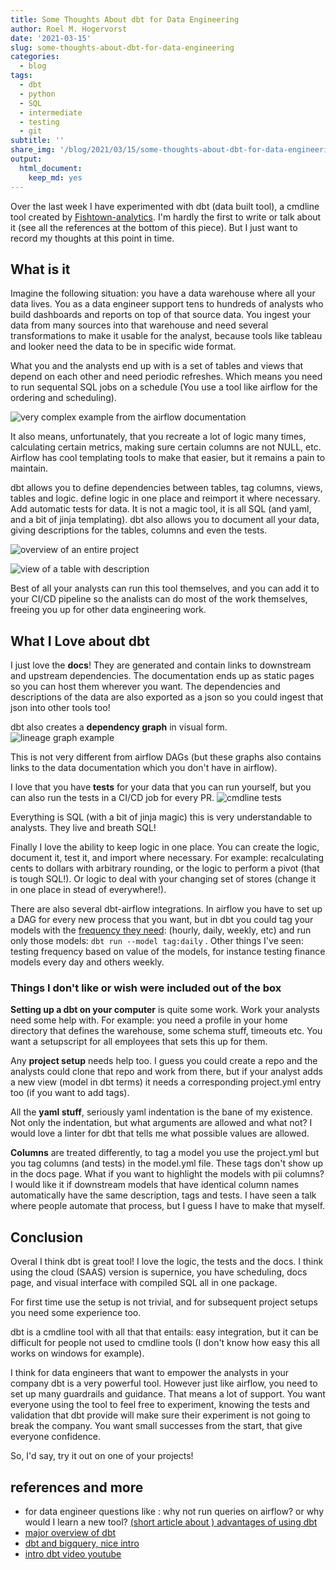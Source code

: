 ```yaml
---
title: Some Thoughts About dbt for Data Engineering
author: Roel M. Hogervorst
date: '2021-03-15'
slug: some-thoughts-about-dbt-for-data-engineering
categories:
  - blog
tags:
  - dbt
  - python
  - SQL
  - intermediate
  - testing
  - git
subtitle: ''
share_img: '/blog/2021/03/15/some-thoughts-about-dbt-for-data-engineering/lineage_graph.png'
output:
  html_document:
    keep_md: yes
---
```


Over the last week I have experimented with dbt (data built tool), a cmdline tool
created by [Fishtown-analytics](https://docs.getdbt.com/). 
I'm hardly the first to write or talk about it (see 
all the references at the bottom of this piece). But I just want to record my
thoughts at this point in time. 

## What is it
Imagine the following situation: you have a data warehouse where all your data
lives. You as a data engineer support tens to hundreds of analysts who build 
dashboards and reports on top of that source data. You ingest your data
from many sources into that warehouse and need several transformations to 
make it usable for the analyst, because tools like tableau and looker need the 
data to be in specific wide format.

What you and the analysts end up with is a set of tables and views that depend on 
each other and need periodic refreshes. Which means you need to run sequental 
SQL jobs on a schedule (You use a tool like airflow for the ordering and 
scheduling). 

![very complex example from the airflow documentation](airflow_complex_example.png)

It also means, unfortunately, that you recreate a lot of logic many times,
calculating certain metrics, making sure certain columns are not NULL, etc.
Airflow has cool templating tools to make that easier, but it remains a 
pain to maintain.

dbt allows you to define dependencies between tables, tag columns, views, tables
and logic. define logic in one place and reimport it where necessary. Add
automatic tests for data.  It is not a magic tool, it is all SQL (and yaml, and 
a bit of jinja templating). dbt also allows you to document all your data, 
giving descriptions for the tables, columns and even the tests.

![overview of an entire project](overview_project.png)

![view of a table with description](table_view.png)

Best of all
your analysts can run this tool themselves, and you can add it to your CI/CD
pipeline so the analists can do most of the work themselves, freeing you up for
other data engineering work.


## What I Love about dbt
I just love the **docs**! They are generated and contain links
to downstream and upstream dependencies. The documentation ends up as static
pages so you can host them wherever you want. The dependencies and descriptions
of the data are also exported as a json so you could ingest that json into 
other tools too!

dbt also creates a **dependency graph** in visual form. 
![lineage graph example](lineage_graph.png) 

This is not very different from
airflow DAGs (but these graphs also contains links to the data documentation 
which you don't have in airflow).

I love that you have **tests** for your data that you can run yourself, 
but you can also run the tests in a 
CI/CD job for every PR.
![cmdline tests](cmdline_tests.png)

Everything is SQL (with a bit of jinja magic) this is very understandable to 
analysts. They live and breath SQL! 

Finally I love the ability to keep logic in one place. You can create the logic,
document it, test it, and import where necessary. For example: recalculating cents
to dollars with arbitrary rounding, or the logic to perform a pivot (that is
tough SQL!). Or logic to deal with your changing set of stores (change it in
one place in stead of everywhere!).

There are also several dbt-airflow integrations. In airflow you have to set up
a DAG for every new process that you want, but in dbt you could tag your models
with the [frequency they need](https://docs.getdbt.com/reference/resource-configs/tags/#use-tags-to-run-parts-of-your-project): (hourly, daily, weekly, etc) and run only those 
models: `dbt run --model tag:daily` . Other things I've seen: testing frequency
based on value of the models, for instance testing finance models every day and
others weekly.

### Things I don't like or wish were included out of the box
**Setting up a dbt on your computer** is quite some work. Work your analysts need some help 
with. For example: you need a profile in your home directory that defines 
the warehouse, some schema stuff, timeouts etc. You want a setupscript for all 
employees that sets this up for them. 

Any **project setup** needs help too. I guess you could create a repo and 
the analysts could clone that repo and work from there, but if your analyst
adds a new view (model in dbt terms) it needs a corresponding project.yml entry
too (if you want to add tags). 

All the **yaml stuff**, seriously yaml indentation is the bane of my existence.
Not only the indentation, but what arguments are allowed and what not?
I would love a linter for dbt that tells me what possible values are allowed. 

**Columns** are treated differently, to tag a model you use the project.yml 
but you tag columns (and tests) in the model.yml file. These tags don't show
up in the docs page. What if you want to highlight the models with pii columns?
I would like it if downstream models that have identical column names automatically
have the same description, tags and tests. I have seen a talk where people 
automate that process, but I guess I have to make that myself.

## Conclusion
Overal I think dbt is great tool! I love the logic, the tests and the docs. 
I think using the cloud (SAAS) version is supernice, you have scheduling, 
docs page, and visual interface with compiled SQL all in one package.


For first time use the setup is not trivial, and for subsequent project setups
you need some experience too. 


dbt is a cmdline tool with all that that entails: easy integration, but it can be
difficult for people not used to cmdline tools (I don't know how easy this all
works on windows for example).

I think for data engineers that want to empower the analysts in your company dbt
is a very powerful tool. 
However just like airflow, you need to set up many guardrails and guidance. 
That means a lot of support. You want everyone using the tool to feel free
to experiment, knowing the tests and validation that dbt provide will make
sure their experiment is not going to break the company. You want small
successes from the start, that give everyone confidence. 

So, I'd say, try it out on one of your projects!


## references and more
- for data engineer questions like : why not run queries on airflow? or why would I learn a new tool? [(short article  about ) advantages of using dbt](https://www.startdataengineering.com/post/advantages-of-using-dbt-data-build-tool/)
- [major overview of dbt](https://www.getdbt.com/product/)
- [dbt and bigquery, nice intro](https://towardsdatascience.com/get-started-with-bigquery-and-dbt-the-easy-way-36b9d9735e35)
- [intro dbt video youtube](https://www.youtube.com/watch?v=M8oi7nSaWps)
